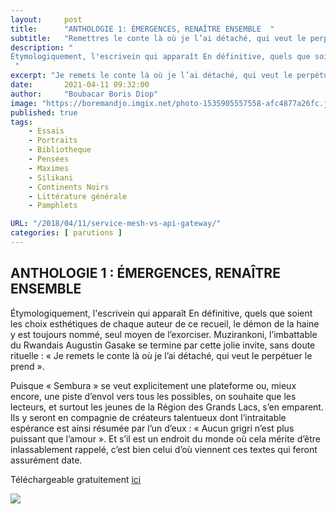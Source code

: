 ```yaml
---
layout:     post
title:      "ANTHOLOGIE 1: ÉMERGENCES, RENAÎTRE ENSEMBLE  "
subtitle:   "Remettres le conte là où je l’ai détaché, qui veut le perpétuer le prend..."
description: "
Étymologiquement, l'escrivein qui apparaît En définitive, quels que soient les choix esthétiques de chaque auteur de ce recueil, le démon de la haine y est toujours nommé, seul moyen de l’exorciser. Muzirankoni, l’imbattable du Rwandais Augustin Gasake se termine par cette jolie invite, sans doute rituelle : « Je remets le conte là où je l’ai détaché, qui veut le perpétuer le prend. Et s’il est un endroit du monde où cela mérite d’être inlassablement rappelé…
 "
excerpt: "Je remets le conte là où je l’ai détaché, qui veut le perpétuer le prend "
date:       2021-04-11 09:32:00
author:     "Boubacar Boris Diop"
image: "https://boremandjo.imgix.net/photo-1535905557558-afc4877a26fc.jpg"
published: true
tags:
    - Essais
    - Portraits
    - Bibliotheque
    - Pensées
    - Maximes 
    - Silikani
    - Continents Noirs
    - Littérature générale
    - Pamphlets

URL: "/2018/04/11/service-mesh-vs-api-gateway/"
categories: [ parutions ]
---
```



## ANTHOLOGIE 1 : ÉMERGENCES, RENAÎTRE ENSEMBLE  

Étymologiquement, l'escrivein qui apparaît En définitive, quels que soient les choix esthétiques de chaque auteur de ce recueil, le démon de la haine y est toujours nommé, seul moyen de l’exorciser. Muzirankoni, l’imbattable du Rwandais Augustin Gasake se termine par cette jolie invite, sans doute rituelle : « Je remets le conte là où je l’ai détaché, qui veut le perpétuer le prend ».

Puisque « Sembura » se veut explicitement une plateforme ou, mieux encore, une piste d’envol vers tous les possibles, on souhaite que les lecteurs, et surtout les jeunes de la Région des Grands Lacs, s’en emparent. Ils y seront en compagnie de créateurs talentueux dont l’intraitable espérance est ainsi résumée par l’un d’eux : « Aucun grigri n’est plus puissant que l’amour ». Et s’il est un endroit du monde où cela mérite d’être inlassablement rappelé, c’est bien celui d’où viennent ces textes qui feront assurément date. 

Téléchargeable gratuitement [ici](https://bit.ly/3C8N80y)<BR>

![](https://img.zhaohuabing.com/in-post/2018-04-11-service-mesh-vs-api-gateway/service-mesh-vs-api-gateway.png)




